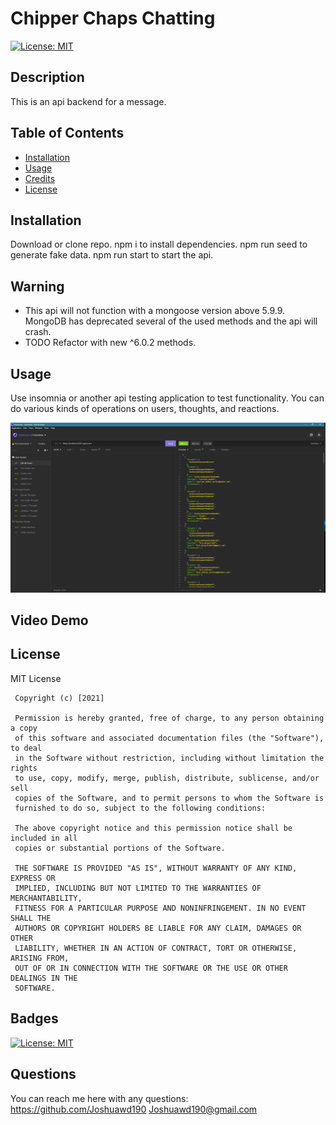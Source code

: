 # Chipper Chaps Chatting

[![License: MIT](https://img.shields.io/badge/License-MIT-yellow.svg)](https://opensource.org/licenses/MIT)

## Description

This is an api backend for a message.

## Table of Contents

- [Installation](#installation)
- [Usage](#usage)
- [Credits](#credits)
- [License](#license)

## Installation

Download or clone repo. npm i to install dependencies. npm run seed to generate fake data. npm run start to start the api.

## **Warning**

- This api will not function with a mongoose version above 5.9.9. MongoDB has deprecated several of the used methods
  and the api will crash.
- TODO Refactor with new ^6.0.2 methods.

## Usage

Use insomnia or another api testing application to test functionality. You can do various kinds of operations on users, thoughts, and reactions.

![insomnia demonstration](CCCinsomnia.png)

## Video Demo

## License

MIT License

     Copyright (c) [2021]

     Permission is hereby granted, free of charge, to any person obtaining a copy
     of this software and associated documentation files (the "Software"), to deal
     in the Software without restriction, including without limitation the rights
     to use, copy, modify, merge, publish, distribute, sublicense, and/or sell
     copies of the Software, and to permit persons to whom the Software is
     furnished to do so, subject to the following conditions:

     The above copyright notice and this permission notice shall be included in all
     copies or substantial portions of the Software.

     THE SOFTWARE IS PROVIDED "AS IS", WITHOUT WARRANTY OF ANY KIND, EXPRESS OR
     IMPLIED, INCLUDING BUT NOT LIMITED TO THE WARRANTIES OF MERCHANTABILITY,
     FITNESS FOR A PARTICULAR PURPOSE AND NONINFRINGEMENT. IN NO EVENT SHALL THE
     AUTHORS OR COPYRIGHT HOLDERS BE LIABLE FOR ANY CLAIM, DAMAGES OR OTHER
     LIABILITY, WHETHER IN AN ACTION OF CONTRACT, TORT OR OTHERWISE, ARISING FROM,
     OUT OF OR IN CONNECTION WITH THE SOFTWARE OR THE USE OR OTHER DEALINGS IN THE
     SOFTWARE.

## Badges

[![License: MIT](https://img.shields.io/badge/License-MIT-yellow.svg)](https://opensource.org/licenses/MIT)

## Questions

You can reach me here with any questions:
https://github.com/Joshuawd190
Joshuawd190@gmail.com
